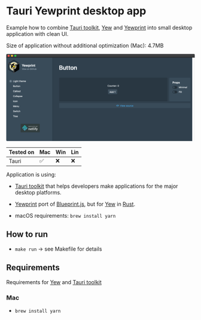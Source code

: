 # Tauri Yewprint desktop app

Example how to combine [Tauri toolkit](https://tauri.studio/), [Yew](https://github.com/yewstack/yew) and [Yewprint](https://github.com/cecton/yewprint)  into small desktop application with clean UI.

Size of application without additional optimization (Mac): 4.7MB 

![app screenshot](app-screenshot.png)

| Tested on  | Mac  | Win | Lin |
|---|---|---|---
| Tauri   | ✅ | ❌ | ❌ |

Application is using:

- [Tauri toolkit](https://tauri.studio/) that helps developers make applications for the major desktop platforms.
- [Yewprint](https://github.com/cecton/yewprint) port of [Blueprint.js](https://blueprintjs.com), but for
[Yew](https://github.com/yewstack/yew) in [Rust](https://www.rust-lang.org/).

- macOS requirements: `brew install yarn`

## How to run

- `make run` -> see Makefile for details

## Requirements

Requirements for [Yew](https://github.com/yewstack/yew) and [Tauri toolkit](https://tauri.studio/)

### Mac

- `brew install yarn`
